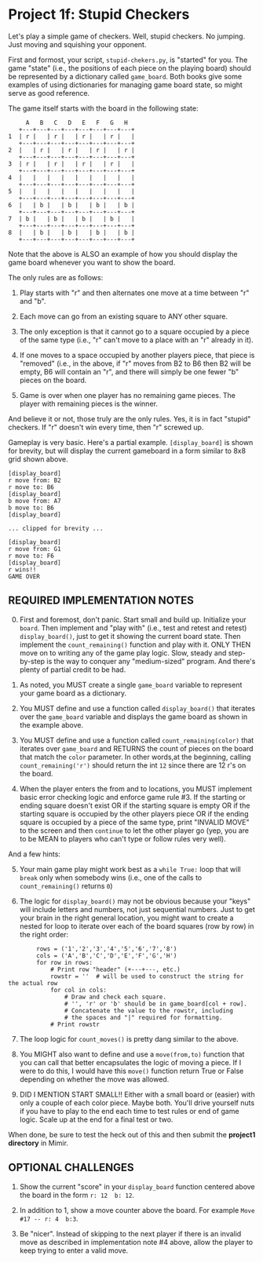 # Project 1f: Stupid Checkers

Let's play a simple game of checkers. Well, stupid checkers. No jumping. Just moving and squishing your opponent.

First and formost, your script, `stupid-chekers.py`, is "started" for you. The game "state" (i.e., the positions of each piece on the playing board) should be represented by a dictionary called `game_board`. Both books give some examples of using dictionaries for managing game board state, so might serve as good reference.

The game itself starts with the board in the following state:
```
     A   B   C   D   E   F   G   H  
   +---+---+---+---+---+---+---+---+
1  | r |   | r |   | r |   | r |   |
   +---+---+---+---+---+---+---+---+
2  |   | r |   | r |   | r |   | r |
   +---+---+---+---+---+---+---+---+
3  | r |   | r |   | r |   | r |   |
   +---+---+---+---+---+---+---+---+
4  |   |   |   |   |   |   |   |   |
   +---+---+---+---+---+---+---+---+
5  |   |   |   |   |   |   |   |   |
   +---+---+---+---+---+---+---+---+
6  |   | b |   | b |   | b |   | b |
   +---+---+---+---+---+---+---+---+
7  | b |   | b |   | b |   | b |   |
   +---+---+---+---+---+---+---+---+
8  |   | b |   | b |   | b |   | b |
   +---+---+---+---+---+---+---+---+
```
Note that the above is ALSO an example of how you should display the game board whenever you want to show the board.

The only rules are as follows:

1. Play starts with "r" and then alternates one move at a time between "r" and "b".

2. Each move can go from an existing square to ANY other square.

3. The only exception is that it cannot go to a square occupied by a piece of the same type (i.e., "r" can't move to a place with an "r" already in it).

4. If one moves to a space occupied by another players piece, that piece is "removed" (i.e., in the above, if "r" moves from B2 to B6 then B2 will be empty, B6 will contain an "r", and there will simply be one fewer "b" pieces on the board.

5. Game is over when one player has no remaining game pieces. The player with remaining pieces is the winner.

And believe it or not, those truly are the only rules. Yes, it is in fact "stupid" checkers. If "r" doesn't win every time, then "r" screwed up.

Gameplay is very basic. Here's a partial example. `[display_board]` is shown for brevity, but will display the current gameboard in a form similar to 8x8 grid shown above.
```
[display_board]
r move from: B2
r move to: B6
[display_board]
b move from: A7
b move to: B6
[display_board]

... clipped for brevity ...

[display_board]
r move from: G1
r move to: F6
[display_board]
r wins!!
GAME OVER
```

## REQUIRED IMPLEMENTATION NOTES 

0. First and foremost, don't panic. Start small and build up. Initialize your `board`. Then implement and "play with" (i.e., test and retest and retest) `display_board()`, just to get it showing the current board state. Then implement the `count_remaining()` function and play with it. ONLY THEN move on to writing any of the game play logic. Slow, steady and step-by-step is the way to conquer any "medium-sized" program. And there's plenty of partial credit to be had.

1. As noted, you MUST create a single `game_board` variable to represent your game board as a dictionary.

2. You MUST define and use a function called `display_board()` that iterates over the `game_board` variable and displays the game board as shown in the example above.

3. You MUST define and use a function called `count_remaining(color)` that iterates over `game_board` and RETURNS the count of pieces on the board that match the `color` parameter. In other words,at the beginning, calling `count_remaining('r')` should return the int `12` since there are 12 r's on the board.

4. When the player enters the from and to locations, you MUST implement basic error checking logic and enforce game rule #3. If the starting or ending square doesn't exist OR if the starting square is empty OR if the starting square is occupied by the other players piece OR if the ending square is occupied by a piece of the same type, print "INVALID MOVE" to the screen and then `continue` to let the other player go (yep, you are to be MEAN to players who can't type or follow rules very well).

And a few hints:

5. Your main game play might work best as a `while True:` loop that will `break` only when somebody wins (i.e., one of the calls to `count_remaining()` returns `0`)

6. The logic for `display_board()` may not be obvious because your "keys" will include letters and numbers, not just sequential numbers. Just to get your brain in the right general location, you might want to create a nested for loop to iterate over each of the board squares (row by row) in the right order:
```
        rows = ('1','2','3','4','5','6','7','8')
        cols = ('A','B','C','D','E','F','G','H')
        for row in rows:
            # Print row "header" (+---+---, etc.)
            rowstr = ''  # will be used to construct the string for the actual row
            for col in cols:
                # Draw and check each square.
                # '', 'r' or 'b' should be in game_board[col + row].
                # Concatenate the value to the rowstr, including
                # the spaces and "|" required for formatting.
            # Print rowstr
```
7. The loop logic for `count_moves()` is pretty dang similar to the above.

8. You MIGHT also want to define and use a `move(from,to)` function that you can call that better encapsulates the logic of moving a piece. If I were to do this, I would have this `move()` function return True or False depending on whether the move was allowed.

9. DID I MENTION START SMALL!! Either with a small board or (easier) with only a couple of each color piece. Maybe both. You'll drive yourself nuts if you have to play to the end each time to test rules or end of game logic. Scale up at the end for a final test or two.

When done, be sure to test the heck out of this and then submit the __project1 directory__ in Mimir.

## OPTIONAL CHALLENGES 

1. Show the current "score" in your `display_board` function centered above the board in the form `r: 12  b: 12`.

2. In addition to 1, show a move counter above the board. For example `Move #17 -- r: 4  b:3`.

3. Be "nicer". Instead of skipping to the next player if there is an invalid move as described in implementation note #4 above, allow the player to keep trying to enter a valid move.
